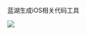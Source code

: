 
蓝湖生成iOS相关代码工具


![](https://cdn.nlark.com/yuque/0/2021/png/221886/1624410394947-a603b5a0-99c9-484b-ba81-435aef23e133.png)

